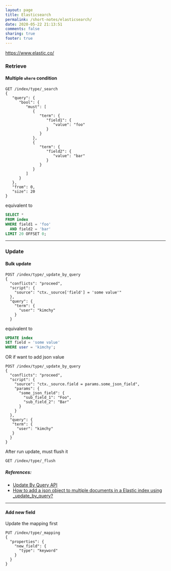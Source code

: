 ```yaml
---
layout: page
title: Elasticsearch   
permalink: /short-notes/elasticsearch/
date: 2020-05-22 21:13:51
comments: false
sharing: true
footer: true
---
```


https://www.elastic.co/

### Retrieve

#### Multiple `where` condition

```
GET /index/type/_search
{
   "query": {
      "bool": {
         "must": [
            {
               "term": {
                  "field1": {
                     "value": "foo"
                  }
               }
            },
            {
               "term": {
                  "field2": {
                     "value": "bar"
                  }
               }
            }
         ]
      }
   },
   "from": 0,
   "size": 20
}
```

equivalent to

```sql
SELECT *
FROM index
WHERE field1 = 'foo'
  AND field2 = 'bar'
LIMIT 20 OFFSET 0;
```

---

### Update

#### Bulk update

```
POST /index/type/_update_by_query
{
  "conflicts": "proceed",
  "script": {
    "source": "ctx._source['field'] = 'some value'"
  },
  "query": {
    "term": {
      "user": "kimchy"
    }
  }
```

equivalent to

```sql
UPDATE index
SET field = 'some value'
WHERE user = 'kimchy';
```

OR if want to add json value

```
POST /index/type/_update_by_query
{
  "conflicts": "proceed",
  "script": {
    "source": "ctx._source.field = params.some_json_field",
    "params": {
      "some_json_field": {
        "sub_field_1": "Foo",
        "sub_field_2": "Bar"
      }
    }
  },
  "query": {
   "term": {
     "user": "kimchy"
   }
  }
}
```

After run update, must flush it

```
GET /index/type/_flush
```

##### References:

- [Update By Query API](https://www.elastic.co/guide/en/elasticsearch/reference/current/docs-update-by-query.html)
- [How to add a json object to multiple documents in a Elastic index using _update_by_query?](https://stackoverflow.com/questions/46927871/how-to-add-a-json-object-to-multiple-documents-in-a-elastic-index-using-update/46930821#46930821)

---

#### Add new field

Update the mapping first

```
PUT /index/type/_mapping
{
  "properties": {
    "new_field": {
      "type": "keyword"
    }
  }
}
```
